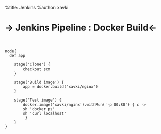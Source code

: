 %title: Jenkins
%author: xavki

-> Jenkins Pipeline : Docker Build<-
========



<br>


```
node{
  def app

    stage('Clone') {
        checkout scm
    }

    stage('Build image') {
        app = docker.build("xavki/nginx")
    }

    stage('Test image') {
        docker.image('xavki/nginx').withRun('-p 80:80') { c ->
        sh 'docker ps'
        sh 'curl localhost'
	     }
    }
}

```
